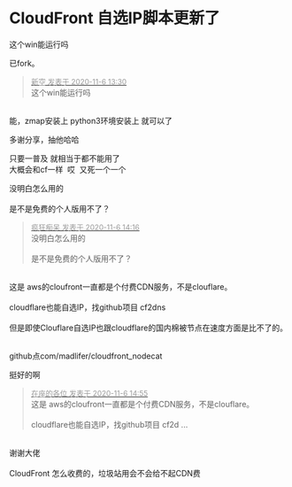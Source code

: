 # CloudFront 自选IP脚本更新了


这个win能运行吗

已fork<img src="static/image/smiley/default/lol.gif" smilieid="12" border="0" alt="" /><img src="static/image/smiley/default/lol.gif" smilieid="12" border="0" alt="" />。

<div class="quote"><blockquote><font size="2"><a href="https://www.hostloc.com/forum.php?mod=redirect&amp;goto=findpost&amp;pid=9411758&amp;ptid=763216" target="_blank"><font color="#999999">新空 发表于 2020-11-6 13:30</font></a></font><br />
这个win能运行吗</blockquote></div><br />
能，zmap安装上 python3环境安装上 就可以了

多谢分享，抽他哈哈

只要一普及 就相当于都不能用了<br />
大概会和cf一样&nbsp;&nbsp;哎&nbsp;&nbsp;又死一个一个<br />


没明白怎么用的<br />
<br />
是不是免费的个人版用不了？

<div class="quote"><blockquote><font size="2"><a href="https://www.hostloc.com/forum.php?mod=redirect&amp;goto=findpost&amp;pid=9412016&amp;ptid=763216" target="_blank"><font color="#999999">疯狂痴呆 发表于 2020-11-6 14:16</font></a></font><br />
没明白怎么用的<br />
<br />
是不是免费的个人版用不了？</blockquote></div><br />
这是 aws的cloufront一直都是个付费CDN服务，不是clouflare。<br />
<br />
cloudflare也能自选IP，找github项目 cf2dns<br />
<br />
但是即使Clouflare自选IP也跟cloudflare的国内棉被节点在速度方面是比不了的。<br />
<br />


github点com/madlifer/cloudfront_nodecat<br />
<img src="static/image/smiley/yct/021.gif" smilieid="37" border="0" alt="" />

挺好的啊

<div class="quote"><blockquote><font size="2"><a href="https://www.hostloc.com/forum.php?mod=redirect&amp;goto=findpost&amp;pid=9412228&amp;ptid=763216" target="_blank"><font color="#999999">在座的各位 发表于 2020-11-6 14:55</font></a></font><br />
这是 aws的cloufront一直都是个付费CDN服务，不是clouflare。<br />
<br />
cloudflare也能自选IP，找github项目 cf2d ...</blockquote></div><br />
谢谢大佬<br />
<br />
CloudFront 怎么收费的，垃圾站用会不会给不起CDN费
